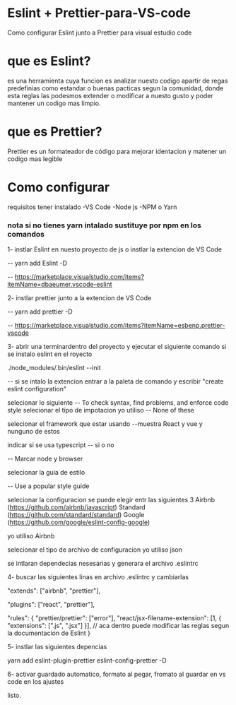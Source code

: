 # Eslint + Prettier-para-VS-code
Como configurar Eslint junto a Prettier para visual estudio code 

<h1>que es Eslint?</h1>
es una herramienta cuya funcion es analizar nuesto codigo apartir de regas predefinias como estandar o buenas pacticas segun 
la comunidad, donde esta reglas las podesmos extender o modificar a nuesto gusto y poder mantener un codigo mas limpio. 

<h1>que es Prettier?</h1>
Prettier es un formateador de código para mejorar identacion y matener un codigo mas legible 

<h1>Como configurar </h1>

requisitos tener instalado 
-VS Code 
-Node js
-NPM o Yarn  

<h3>nota si no tienes yarn intalado sustituye por npm en los comandos</h3>

1- instlar Eslint en nuesto proyecto de js o instlar la extencion de VS Code

-- yarn add Eslint -D

-- https://marketplace.visualstudio.com/items?itemName=dbaeumer.vscode-eslint

2- instlar prettier junto a la extencion de VS Code 

-- yarn add prettier -D

-- https://marketplace.visualstudio.com/items?itemName=esbenp.prettier-vscode

3- abrir una terminardentro del proyecto y ejecutar el siguiente comando si se instalo eslint en el royecto 
  
  ./node_modules/.bin/eslint --init

-- si se intalo la extencion entrar a la paleta de comando y escribir "create eslint configuration"

selecionar lo siguiente 
-- To check syntax, find problems, and enforce code style 
selecionar el tipo de impotacion yo utiliso 
  -- None of these
  
selecionar el framework que estar usando 
--muestra React y vue y nunguno de estos 

indicar si se usa typescript 
-- si o no

-- Marcar node y browser

selecionar la guia de estilo

-- Use a popular style guide

selecionar la configuracion se puede elegir entr las siguientes 3
Airbnb (https://github.com/airbnb/javascript) 
Standard (https://github.com/standard/standard) 
Google (https://github.com/google/eslint-config-google) 

yo utiliso Airbnb

selecionar el tipo de archivo de configuracion yo utiliso json

se intlaran dependecias nesesarias y generara el archivo .eslintrc

4- buscar las siguientes linas en archivo .eslintrc y cambiarlas 

 "extends": ["airbnb", "prettier"],
 
  "plugins": ["react", "prettier"],
  
  "rules": {
    "prettier/prettier": ["error"],
        "react/jsx-filename-extension": [1, { "extensions": [".js", ".jsx"] }],
        // aca dentro puede modificar las reglas segun la documentacion de Eslint
    }

5- instlar las siguientes depencias 

yarn add eslint-plugin-prettier eslint-config-prettier -D

6- activar guardado automatico, formato al pegar, fromato al guardar en vs code en los ajustes 

listo. 


